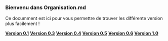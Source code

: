 ### Bienvenu dans Organisation.md

Ce documment est ici pour vous permettre de trouver les différente version plus facilement !

**[Version 0.1](https://github.com/DAMFEED/Gest_log_proj/tree/Version-v0.1)**
**[Version 0.3](https://github.com/DAMFEED/Gest_log_proj/tree/Version-v0.3)**
**[Version 0.4](https://github.com/DAMFEED/Gest_log_proj/tree/Version-v0.4)**
**[Version 0.5](https://github.com/DAMFEED/Gest_log_proj/tree/Version-v0.5)**
**[Version 0.6](https://github.com/DAMFEED/Gest_log_proj/tree/Version-v0.6)**
**[Version 1.0](https://github.com/DAMFEED/Gest_log_proj/tree/Version-v1.0)**
